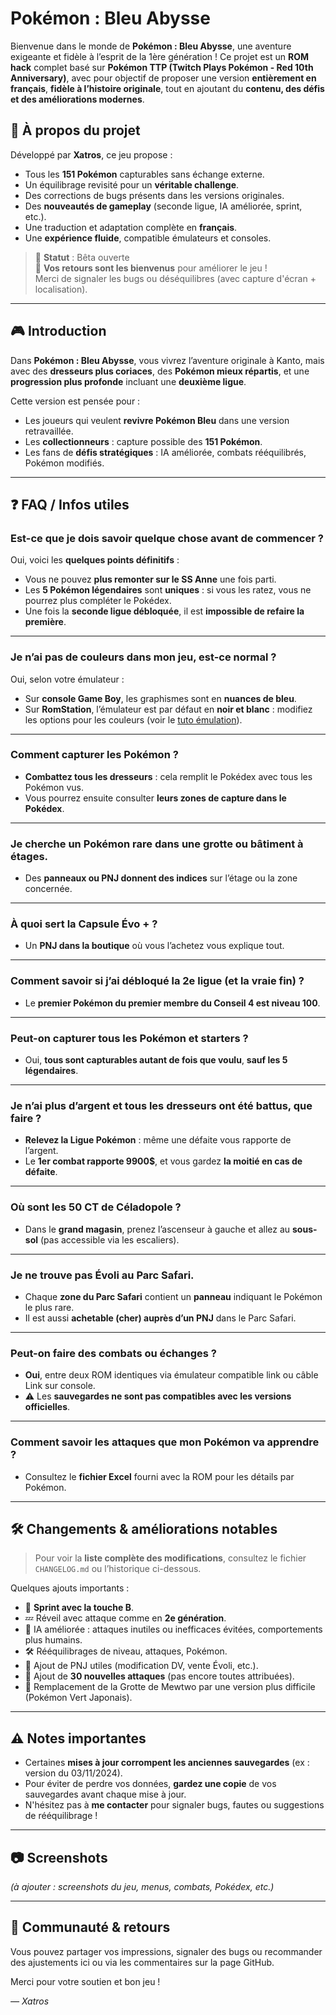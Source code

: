 # Pokémon : Bleu Abysse

Bienvenue dans le monde de **Pokémon : Bleu Abysse**, une aventure exigeante et fidèle à l’esprit de la 1ère génération ! Ce projet est un **ROM hack** complet basé sur **Pokémon TTP (Twitch Plays Pokémon - Red 10th Anniversary)**, avec pour objectif de proposer une version **entièrement en français**, **fidèle à l’histoire originale**, tout en ajoutant du **contenu, des défis et des améliorations modernes**.

## 👾 À propos du projet

Développé par **Xatros**, ce jeu propose :
- Tous les **151 Pokémon** capturables sans échange externe.
- Un équilibrage revisité pour un **véritable challenge**.
- Des corrections de bugs présents dans les versions originales.
- Des **nouveautés de gameplay** (seconde ligue, IA améliorée, sprint, etc.).
- Une traduction et adaptation complète en **français**.
- Une **expérience fluide**, compatible émulateurs et consoles.

> 🔧 **Statut** : Bêta ouverte  
> 📣 **Vos retours sont les bienvenus** pour améliorer le jeu !  
> Merci de signaler les bugs ou déséquilibres (avec capture d'écran + localisation).

---

## 🎮 Introduction

Dans **Pokémon : Bleu Abysse**, vous vivrez l’aventure originale à Kanto, mais avec des **dresseurs plus coriaces**, des **Pokémon mieux répartis**, et une **progression plus profonde** incluant une **deuxième ligue**.

Cette version est pensée pour :
- Les joueurs qui veulent **revivre Pokémon Bleu** dans une version retravaillée.
- Les **collectionneurs** : capture possible des **151 Pokémon**.
- Les fans de **défis stratégiques** : IA améliorée, combats rééquilibrés, Pokémon modifiés.

---

## ❓ FAQ / Infos utiles

### Est-ce que je dois savoir quelque chose avant de commencer ?
Oui, voici les **quelques points définitifs** :
- Vous ne pouvez **plus remonter sur le SS Anne** une fois parti.
- Les **5 Pokémon légendaires** sont **uniques** : si vous les ratez, vous ne pourrez plus compléter le Pokédex.
- Une fois la **seconde ligue débloquée**, il est **impossible de refaire la première**.

---

### Je n’ai pas de couleurs dans mon jeu, est-ce normal ?
Oui, selon votre émulateur :
- Sur **console Game Boy**, les graphismes sont en **nuances de bleu**.
- Sur **RomStation**, l’émulateur est par défaut en **noir et blanc** : modifiez les options pour les couleurs (voir le [tuto émulation](#)).
  
---

### Comment capturer les Pokémon ?
- **Combattez tous les dresseurs** : cela remplit le Pokédex avec tous les Pokémon vus.
- Vous pourrez ensuite consulter **leurs zones de capture dans le Pokédex**.

---

### Je cherche un Pokémon rare dans une grotte ou bâtiment à étages.
- Des **panneaux ou PNJ donnent des indices** sur l’étage ou la zone concernée.

---

### À quoi sert la Capsule Évo + ?
- Un **PNJ dans la boutique** où vous l’achetez vous explique tout.

---

### Comment savoir si j’ai débloqué la 2e ligue (et la vraie fin) ?
- Le **premier Pokémon du premier membre du Conseil 4 est niveau 100**.

---

### Peut-on capturer tous les Pokémon et starters ?
- Oui, **tous sont capturables autant de fois que voulu**, **sauf les 5 légendaires**.

---

### Je n’ai plus d’argent et tous les dresseurs ont été battus, que faire ?
- **Relevez la Ligue Pokémon** : même une défaite vous rapporte de l’argent.
- Le **1er combat rapporte 9900$**, et vous gardez **la moitié en cas de défaite**.

---

### Où sont les 50 CT de Céladopole ?
- Dans le **grand magasin**, prenez l’ascenseur à gauche et allez au **sous-sol** (pas accessible via les escaliers).

---

### Je ne trouve pas Évoli au Parc Safari.
- Chaque **zone du Parc Safari** contient un **panneau** indiquant le Pokémon le plus rare.
- Il est aussi **achetable (cher) auprès d’un PNJ** dans le Parc Safari.

---

### Peut-on faire des combats ou échanges ?
- **Oui**, entre deux ROM identiques via émulateur compatible link ou câble Link sur console.
- ⚠️ Les **sauvegardes ne sont pas compatibles avec les versions officielles**.

---

### Comment savoir les attaques que mon Pokémon va apprendre ?
- Consultez le **fichier Excel** fourni avec la ROM pour les détails par Pokémon.

---

## 🛠️ Changements & améliorations notables

> Pour voir la **liste complète des modifications**, consultez le fichier `CHANGELOG.md` ou l’historique ci-dessous.

Quelques ajouts importants :
- 🏃 **Sprint avec la touche B**.
- 💤 Réveil avec attaque comme en **2e génération**.
- 🧠 IA améliorée : attaques inutiles ou inefficaces évitées, comportements plus humains.
- 🛠️ Rééquilibrages de niveau, attaques, Pokémon.
- 🎁 Ajout de PNJ utiles (modification DV, vente Évoli, etc.).
- 🧪 Ajout de **30 nouvelles attaques** (pas encore toutes attribuées).
- 🐍 Remplacement de la Grotte de Mewtwo par une version plus difficile (Pokémon Vert Japonais).

---

## ⚠️ Notes importantes

- Certaines **mises à jour corrompent les anciennes sauvegardes** (ex : version du 03/11/2024).
- Pour éviter de perdre vos données, **gardez une copie** de vos sauvegardes avant chaque mise à jour.
- N'hésitez pas à **me contacter** pour signaler bugs, fautes ou suggestions de rééquilibrage !

---

## 📷 Screenshots

_(à ajouter : screenshots du jeu, menus, combats, Pokédex, etc.)_

---

## 💬 Communauté & retours

Vous pouvez partager vos impressions, signaler des bugs ou recommander des ajustements ici ou via les commentaires sur la page GitHub.

Merci pour votre soutien et bon jeu !

*— Xatros*
